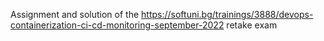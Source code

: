 Assignment and solution of the https://softuni.bg/trainings/3888/devops-containerization-ci-cd-monitoring-september-2022 retake exam
